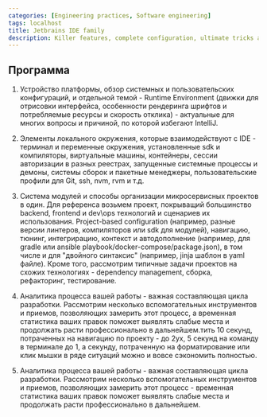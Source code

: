 ```yaml
---
categories: [Engineering practices, Software engineering]
tags: localhost 
title: Jetbrains IDE family
description: Killer features, complete configuration, ultimate tricks and incentive insights for all JetBrains users
---
```

## Программа
1. Устройство платформы, обзор системных и пользовательских конфигураций, и отдельной темой - Runtime Environment (движки для отрисовки интерфейса, особенности рендеринга шрифтов и потребляемые ресурсы и скорость отклика) - актуальные для многих вопросы и причиной, по которой избегают IntelliJ.

2. Элементы локального окружения, которые взаимодействуют с IDE - терминал и переменные окружения, установленные sdk и компиляторы, виртуальные машины, контейнеры, сессии авторизации в разных реестрах, запущенные системные процессы и демоны, системы сборок и пакетные менеджеры, пользовательские профили для Git, ssh, nvm, rvm и т.д.

3. Система модулей и способы организации микросервисных проектов в один. Для референса возьмем проект, покрыващий большинство backend, frontend и dev\ops технологий и сценариев их использования. Project-based configuration (например, разные версии линтеров, компиляторов или sdk для модулей), навигацию, тюнинг, интегрирацию, контекст и автодополнение (например, для gradle или ansible playbook/docker-compose/package.json), в том числе и для "двойного синтаксис" (например, jinja шаблон в yaml файле). Кроме того, рассмотрим типичные задачи проектов на схожих технологиях - dependency management, сборка, рефакторинг, тестирование.
    
4. Аналитика процесса вашей работы - важная составляющая цикла разработки. Рассмотрим несколько вспомогательных инструментов и приемов, позволяющих замерить этот процесс, а временная статистика ваших правок поможет выявлять слабые места и продолжать расти профессионально в дальнейшем.тить 10 секунд, потраченных на навигацию по проекту - до 2ух, 5 секунд на команду в терминале до 1, а секунду, потраченную на форматирование или клик мышки в ряде ситуаций можно и вовсе сэкономить полностью.

5. Аналитика процесса вашей работы - важная составляющая цикла разработки. Рассмотрим несколько вспомогательных инструментов и приемов, позволяющих замерить этот процесс - временная статистика ваших правок поможет выявлять слабые места и продолжать расти профессионально в дальнейшем.
